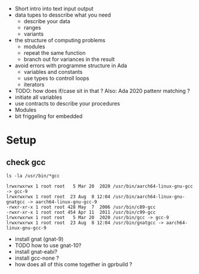 - Short intro into text input output
- data tupes to desscribe what you need
	- describe your data
	- ranges
	- variants
- the structure of computing problems
	- modules
	- repeat the same function
	- branch out for variances in the result
- avoid errors with programme structure in Ada
	- variables and constants
	- use types to controll loops
	- iterators
- TODO: how does if/case sit in that ? Also: Ada 2020 pattenr matching ?
- initiate all variables
- use contracts to describe your procedures
- Modules
- bit friggeling for embedded

# Setup

## check gcc

```
ls -la /usr/bin/*gcc
```

```
lrwxrwxrwx 1 root root   5 Mar 20  2020 /usr/bin/aarch64-linux-gnu-gcc -> gcc-9
lrwxrwxrwx 1 root root  23 Aug  8 12:04 /usr/bin/aarch64-linux-gnu-gnatgcc -> aarch64-linux-gnu-gcc-9
-rwxr-xr-x 1 root root 428 May  7  2006 /usr/bin/c89-gcc
-rwxr-xr-x 1 root root 454 Apr 11  2011 /usr/bin/c99-gcc
lrwxrwxrwx 1 root root   5 Mar 20  2020 /usr/bin/gcc -> gcc-9
lrwxrwxrwx 1 root root  23 Aug  8 12:04 /usr/bin/gnatgcc -> aarch64-linux-gnu-gcc-9
```



- install gnat (gnat-9)
- TODO how to use gnat-10?
- install gnat-eabi?
- install gcc-none ?
- how does all of this come together in gprbuild ?

